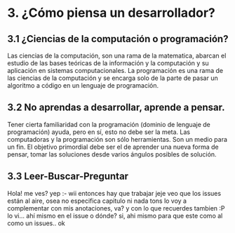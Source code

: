 # 3. ¿Cómo piensa un desarrollador?

## 3.1 ¿Ciencias de la computación o programación?

Las ciencias de la computación, son una rama de la matematica, abarcan el
estudio de las bases teóricas de la información y la computación y su
aplicación en sistemas computacionales. La programación es una rama de las
ciencias de la computación y se encarga solo de la parte de pasar un algoritmo
a código en un lenguaje de programación.

## 3.2 No aprendas a desarrollar, aprende a pensar.

Tener cierta familiaridad con la programación (dominio de lenguaje de
programación) ayuda, pero en sí, esto no debe ser la meta. Las computadoras y
la programación son sólo herramientas. Son un medio para un fin.
El objetivo primordial debe ser el de aprender una nueva forma de pensar,
tomar las soluciones desde varios ángulos posibles de solución.

## 3.3 Leer-Buscar-Preguntar

Hola!
me ves?
yep :-
wii
entonces hay que trabajar jeje
veo que los issues están al aire, osea no especifica capitulo ni nada tons lo voy a complementar con mis anotaciones, va? y con lo que recuerdes tambien :P
lo vi... ahí mismo en el issue o dónde?
si, ahi mismo para que este como al como un issues.. ok

